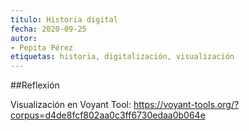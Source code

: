 ```yaml
---
titulo: Historia digital
fecha: 2020-09-25
autor:
- Pepita Pérez 
etiquetas: historia, digitalización, visualización
---
```



##Reflexión 

Visualización en Voyant Tool:
https://voyant-tools.org/?corpus=d4de8fcf802aa0c3ff6730edaa0b064e
